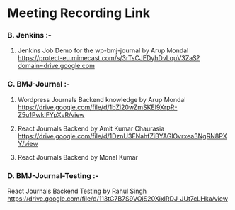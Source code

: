 # Meeting Recording Link 


### B. Jenkins :-  
1. Jenkins Job Demo for the wp-bmj-journal by Arup Mondal
https://protect-eu.mimecast.com/s/3rTsCJEDyhDvLquV3ZaS?domain=drive.google.com


### C. BMJ-Journal :-
1. Wordpress Journals Backend knowledge by Arup Mondal
https://drive.google.com/file/d/1bZi20wZmSKEl9XrpR-Z5u1PwkIFYpXvR/view

2. React  Journals Backend  by Amit Kumar Chaurasia
https://drive.google.com/file/d/1DznU3FNahfZiBYAGlOvrxea3NgRN8PXY/view

3. React  Journals Backend  by Monal Kumar

### D. BMJ-Journal-Testing :-
React  Journals Backend Testing by Rahul Singh
https://drive.google.com/file/d/113tC7B7S9VOiS20XixIRDJ_JUt7cLHka/view


